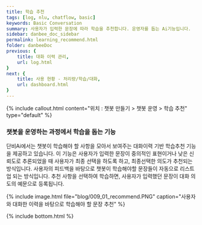 ```yaml
---
title: 학습 추천 
tags: [log, nlu, chatflow, basic]
keywords: Basic Conversation
summary: 사용자가 입력한 문장에 따라 학습을 추천합니다. 운영자를 돕는 Ai기능입니다.
sidebar: danbee_doc_sidebar
permalink: learning_recommend.html
folder: danbeeDoc
previous: {
    title: 대화 이력 관리,
    url: log.html
}
next: {
    title: 사용 현황 - 처리량/학습/대화,
    url: dashboard.html
}
---
```

{% include callout.html content="위치 : 챗봇 만들기 > 챗봇 운영 > 학습 추천" type="default" %}

### 챗봇을 운영하는 과정에서 학습을 돕는 기능
단비Ai에서는 챗봇이 학습해야 할 사항을 모아서 보여주는 대화이력 기반 학습추천 기능을 제공하고 있습니다. 이 기능은 사용자가 입력한 문장이 중의적인 표현이거나 낮은 신뢰도로 추론되었을 때 사용자가 최종 선택을 하도록 하고, 최종선택한 의도가 추천되는 방식입니다. 사용자의 피드백을 바탕으로 챗봇이 학습해야할 문장들이 자동으로 리스트업 되는 방식입니다. 추천 사항을 선택하여 학습하면, 사용자가 입력했던 문장이 대화 의도의 예문으로 등록됩니다.

{% include image.html file="blog/009_01_recommend.PNG" caption="사용자와 대화한 이력을 바탕으로 학습해야 할 문장 추천" %}



{% include bottom.html %}
